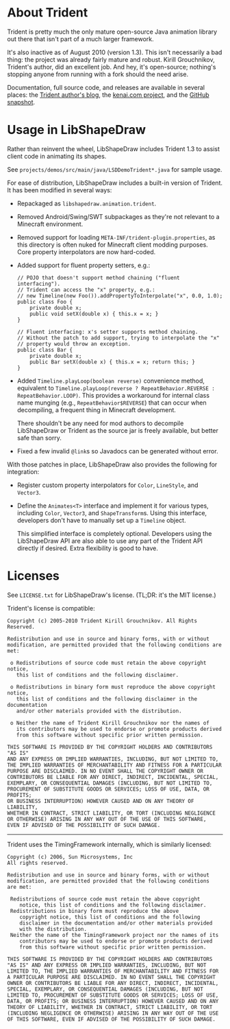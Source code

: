 # About Trident

Trident is pretty much the only mature open-source Java animation library out
there that isn't part of a much larger framework.

It's also inactive as of August 2010 (version 1.3). This isn't necessarily a bad
thing: the project was already fairly mature and robust. Kirill Grouchnikov,
Trident's author, did an excellent job. And hey, it's open-source; nothing's
stopping anyone from running with a fork should the need arise.

Documentation, full source code, and releases are available in several places:
the [Trident author's blog](http://www.pushing-pixels.org/category/trident),
the [kenai.com project](http://kenai.com/projects/trident/pages/Home), and
the [GitHub snapshot](https://github.com/kirillcool/trident).

# Usage in LibShapeDraw

Rather than reinvent the wheel, LibShapeDraw includes Trident 1.3 to assist
client code in animating its shapes.

See `projects/demos/src/main/java/LSDDemoTrident*.java` for sample usage.

For ease of distribution, LibShapeDraw includes a built-in version of Trident.
It has been modified in several ways:

 +  Repackaged as `libshapedraw.animation.trident`.

 +  Removed Android/Swing/SWT subpackages as they're not relevant to a Minecraft
    environment.

 +  Removed support for loading `META-INF/trident-plugin.properties`, as this
    directory is often nuked for Minecraft client modding purposes. Core
    property interpolators are now hard-coded.

 +  Added support for fluent property setters, e.g.:

        // POJO that doesn't support method chaining ("fluent interfacing").
        // Trident can access the "x" property, e.g.:
        // new Timeline(new Foo()).addPropertyToInterpolate("x", 0.0, 1.0);
        public class Foo {
            private double x;
            public void setX(double x) { this.x = x; }
        }
        
        // Fluent interfacing: x's setter supports method chaining.
        // Without the patch to add support, trying to interpolate the "x"
        // property would throw an exception.
        public class Bar {
            private double x;
            public Bar setX(double x) { this.x = x; return this; }
        }

 +  Added `Timeline.playLoop(boolean reverse)` convenience method, equivalent to
    `Timeline.playLoop(reverse ? RepeatBehavior.REVERSE : RepeatBehavior.LOOP)`.
    This provides a workaround for internal class name munging (e.g.,
    `RepeatBehavior$REVERSE`) that can occur when decompiling, a frequent thing
    in Minecraft development.
    
    There shouldn't be any need for mod authors to decompile LibShapeDraw or
    Trident as the source jar is freely available, but better safe than sorry.

 +  Fixed a few invalid `@link`s so Javadocs can be generated without error.

With those patches in place, LibShapeDraw also provides the following for
integration:

 +  Register custom property interpolators for `Color`, `LineStyle`, and
    `Vector3`.

 +  Define the `Animates<T>` interface and implement it for various types,
    including `Color`, `Vector3`, and `ShapeTransform`s. Using this interface,
    developers don't have to manually set up a `Timeline` object.
    
    This simplified interface is completely optional. Developers using the
    LibShapeDraw API are also able to use any part of the Trident API directly
    if desired. Extra flexibility is good to have.

# Licenses

See `LICENSE.txt` for LibShapeDraw's license. (TL;DR: it's the MIT license.)

Trident's license is compatible:

    Copyright (c) 2005-2010 Trident Kirill Grouchnikov. All Rights Reserved.
    
    Redistribution and use in source and binary forms, with or without 
    modification, are permitted provided that the following conditions are met:
    
     o Redistributions of source code must retain the above copyright notice, 
       this list of conditions and the following disclaimer. 
        
     o Redistributions in binary form must reproduce the above copyright notice, 
       this list of conditions and the following disclaimer in the documentation 
       and/or other materials provided with the distribution. 
        
     o Neither the name of Trident Kirill Grouchnikov nor the names of 
       its contributors may be used to endorse or promote products derived 
       from this software without specific prior written permission. 
        
    THIS SOFTWARE IS PROVIDED BY THE COPYRIGHT HOLDERS AND CONTRIBUTORS "AS IS" 
    AND ANY EXPRESS OR IMPLIED WARRANTIES, INCLUDING, BUT NOT LIMITED TO, 
    THE IMPLIED WARRANTIES OF MERCHANTABILITY AND FITNESS FOR A PARTICULAR 
    PURPOSE ARE DISCLAIMED. IN NO EVENT SHALL THE COPYRIGHT OWNER OR 
    CONTRIBUTORS BE LIABLE FOR ANY DIRECT, INDIRECT, INCIDENTAL, SPECIAL, 
    EXEMPLARY, OR CONSEQUENTIAL DAMAGES (INCLUDING, BUT NOT LIMITED TO, 
    PROCUREMENT OF SUBSTITUTE GOODS OR SERVICES; LOSS OF USE, DATA, OR PROFITS; 
    OR BUSINESS INTERRUPTION) HOWEVER CAUSED AND ON ANY THEORY OF LIABILITY, 
    WHETHER IN CONTRACT, STRICT LIABILITY, OR TORT (INCLUDING NEGLIGENCE 
    OR OTHERWISE) ARISING IN ANY WAY OUT OF THE USE OF THIS SOFTWARE, 
    EVEN IF ADVISED OF THE POSSIBILITY OF SUCH DAMAGE.

----
Trident uses the TimingFramework internally, which is similarly licensed:

    Copyright (c) 2006, Sun Microsystems, Inc
    All rights reserved.
    
    Redistribution and use in source and binary forms, with or without
    modification, are permitted provided that the following conditions
    are met:
    
     Redistributions of source code must retain the above copyright
        notice, this list of conditions and the following disclaimer.
     Redistributions in binary form must reproduce the above
        copyright notice, this list of conditions and the following 
        disclaimer in the documentation and/or other materials provided 
        with the distribution.
     Neither the name of the TimingFramework project nor the names of its
        contributors may be used to endorse or promote products derived 
        from this software without specific prior written permission.
    
    THIS SOFTWARE IS PROVIDED BY THE COPYRIGHT HOLDERS AND CONTRIBUTORS
    "AS IS" AND ANY EXPRESS OR IMPLIED WARRANTIES, INCLUDING, BUT NOT
    LIMITED TO, THE IMPLIED WARRANTIES OF MERCHANTABILITY AND FITNESS FOR
    A PARTICULAR PURPOSE ARE DISCLAIMED. IN NO EVENT SHALL THE COPYRIGHT
    OWNER OR CONTRIBUTORS BE LIABLE FOR ANY DIRECT, INDIRECT, INCIDENTAL,
    SPECIAL, EXEMPLARY, OR CONSEQUENTIAL DAMAGES (INCLUDING, BUT NOT
    LIMITED TO, PROCUREMENT OF SUBSTITUTE GOODS OR SERVICES; LOSS OF USE,
    DATA, OR PROFITS; OR BUSINESS INTERRUPTION) HOWEVER CAUSED AND ON ANY
    THEORY OF LIABILITY, WHETHER IN CONTRACT, STRICT LIABILITY, OR TORT
    (INCLUDING NEGLIGENCE OR OTHERWISE) ARISING IN ANY WAY OUT OF THE USE
    OF THIS SOFTWARE, EVEN IF ADVISED OF THE POSSIBILITY OF SUCH DAMAGE.
